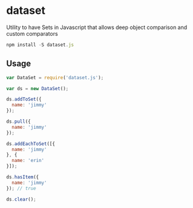 # dataset
Utility to have Sets in Javascript that allows deep object comparison and custom comparators

```js
npm install -S dataset.js
```

## Usage
```js
var DataSet = require('dataset.js');

var ds = new DataSet();

ds.addToSet({
  name: 'jimmy'
});

ds.pull({
  name: 'jimmy'
});

ds.addEachToSet([{
  name: 'jimmy'
}, {
  name: 'erin'
}]);

ds.hasItem({
  name: 'jimmy'
}); // true

ds.clear();
```
